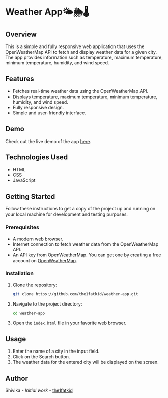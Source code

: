 # Weather App🌤️🌦️🌡️

## Overview
This is a simple and fully responsive web application that uses the OpenWeatherMap API to fetch and display weather data for a given city. The app provides information such as temperature, maximum temperature, minimum temperature, humidity, and wind speed.

## Features

- Fetches real-time weather data using the OpenWeatherMap API.
- Displays temperature, maximum temperature, minimum temperature, humidity, and wind speed.
- Fully responsive design.
- Simple and user-friendly interface.

## Demo

Check out the live demo of the app [here](https://the1fatkid.github.io/weather-app/).

## Technologies Used

- HTML
- CSS
- JavaScript

## Getting Started

Follow these instructions to get a copy of the project up and running on your local machine for development and testing purposes.

### Prerequisites

- A modern web browser.
- Internet connection to fetch weather data from the OpenWeatherMap API.
- An API key from OpenWeatherMap. You can get one by creating a free account on [OpenWeatherMap](https://home.openweathermap.org/users/sign_up).

### Installation

1. Clone the repository:
    ```bash
    git clone https://github.com/the1fatkid/weather-app.git
    ```

2. Navigate to the project directory:
    ```bash
    cd weather-app
    ```

3. Open the `index.html` file in your favorite web browser.

## Usage

1. Enter the name of a city in the input field.
2. Click on the Search button.
3. The weather data for the entered city will be displayed on the screen.

## Author

Shivika - *Initial work* - [the1fatkid](https://github.com/the1fatkid)

